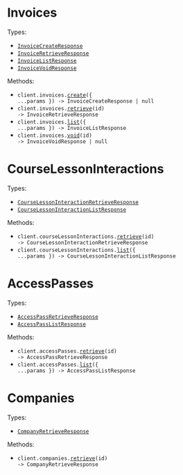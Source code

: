 # Invoices

Types:

- <code><a href="./src/resources/invoices.ts">InvoiceCreateResponse</a></code>
- <code><a href="./src/resources/invoices.ts">InvoiceRetrieveResponse</a></code>
- <code><a href="./src/resources/invoices.ts">InvoiceListResponse</a></code>
- <code><a href="./src/resources/invoices.ts">InvoiceVoidResponse</a></code>

Methods:

- <code title="post /invoices">client.invoices.<a href="./src/resources/invoices.ts">create</a>({ ...params }) -> InvoiceCreateResponse | null</code>
- <code title="get /invoices/{id}">client.invoices.<a href="./src/resources/invoices.ts">retrieve</a>(id) -> InvoiceRetrieveResponse</code>
- <code title="get /invoices">client.invoices.<a href="./src/resources/invoices.ts">list</a>({ ...params }) -> InvoiceListResponse</code>
- <code title="post /invoices/{id}/void">client.invoices.<a href="./src/resources/invoices.ts">void</a>(id) -> InvoiceVoidResponse | null</code>

# CourseLessonInteractions

Types:

- <code><a href="./src/resources/course-lesson-interactions.ts">CourseLessonInteractionRetrieveResponse</a></code>
- <code><a href="./src/resources/course-lesson-interactions.ts">CourseLessonInteractionListResponse</a></code>

Methods:

- <code title="get /course_lesson_interactions/{id}">client.courseLessonInteractions.<a href="./src/resources/course-lesson-interactions.ts">retrieve</a>(id) -> CourseLessonInteractionRetrieveResponse</code>
- <code title="get /course_lesson_interactions">client.courseLessonInteractions.<a href="./src/resources/course-lesson-interactions.ts">list</a>({ ...params }) -> CourseLessonInteractionListResponse</code>

# AccessPasses

Types:

- <code><a href="./src/resources/access-passes.ts">AccessPassRetrieveResponse</a></code>
- <code><a href="./src/resources/access-passes.ts">AccessPassListResponse</a></code>

Methods:

- <code title="get /access_passes/{id}">client.accessPasses.<a href="./src/resources/access-passes.ts">retrieve</a>(id) -> AccessPassRetrieveResponse</code>
- <code title="get /access_passes">client.accessPasses.<a href="./src/resources/access-passes.ts">list</a>({ ...params }) -> AccessPassListResponse</code>

# Companies

Types:

- <code><a href="./src/resources/companies.ts">CompanyRetrieveResponse</a></code>

Methods:

- <code title="get /companies/{id}">client.companies.<a href="./src/resources/companies.ts">retrieve</a>(id) -> CompanyRetrieveResponse</code>

